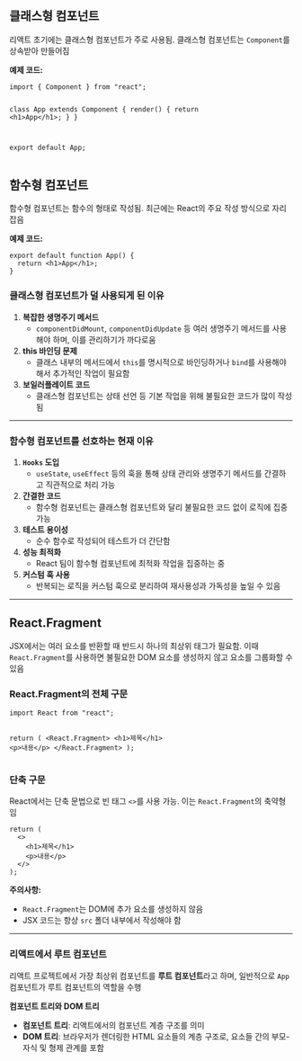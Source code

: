 <h2 id="클래스형-컴포넌트"><strong>클래스형 컴포넌트</strong></h2>
<p>리액트 초기에는 클래스형 컴포넌트가 주로 사용됨. 클래스형 컴포넌트는 <code>Component</code>를 상속받아 만들어짐</p>
<p><strong>예제 코드:</strong></p>
<pre><code class="language-jsx">import { Component } from &quot;react&quot;;

class App extends Component {
  render() {
    return &lt;h1&gt;App&lt;/h1&gt;;
  }
}

export default App;</code></pre>
<h2 id="함수형-컴포넌트"><strong>함수형 컴포넌트</strong></h2>
<p>함수형 컴포넌트는 함수의 형태로 작성됨. 최근에는 React의 주요 작성 방식으로 자리잡음</p>
<p><strong>예제 코드:</strong></p>
<pre><code class="language-jsx">export default function App() {
  return &lt;h1&gt;App&lt;/h1&gt;;
}</code></pre>
<h3 id="클래스형-컴포넌트가-덜-사용되게-된-이유"><strong>클래스형 컴포넌트가 덜 사용되게 된 이유</strong></h3>
<ol>
<li><strong>복잡한 생명주기 메서드</strong><ul>
<li><code>componentDidMount</code>, <code>componentDidUpdate</code> 등 여러 생명주기 메서드를 사용해야 하며, 이를 관리하기가 까다로움</li>
</ul>
</li>
<li><strong>this 바인딩 문제</strong><ul>
<li>클래스 내부의 메서드에서 <code>this</code>를 명시적으로 바인딩하거나 <code>bind</code>를 사용해야 해서 추가적인 작업이 필요함</li>
</ul>
</li>
<li><strong>보일러플레이트 코드</strong><ul>
<li>클래스형 컴포넌트는 상태 선언 등 기본 작업을 위해 불필요한 코드가 많이 작성됨</li>
</ul>
</li>
</ol>
<hr />
<h3 id="함수형-컴포넌트를-선호하는-현재-이유"><strong>함수형 컴포넌트를 선호하는 현재 이유</strong></h3>
<ol>
<li><strong><code>Hooks</code> 도입</strong><ul>
<li><code>useState</code>, <code>useEffect</code> 등의 훅을 통해 상태 관리와 생명주기 메서드를 간결하고 직관적으로 처리 가능</li>
</ul>
</li>
<li><strong>간결한 코드</strong><ul>
<li>함수형 컴포넌트는 클래스형 컴포넌트와 달리 불필요한 코드 없이 로직에 집중 가능</li>
</ul>
</li>
<li><strong>테스트 용이성</strong><ul>
<li>순수 함수로 작성되어 테스트가 더 간단함</li>
</ul>
</li>
<li><strong>성능 최적화</strong><ul>
<li>React 팀이 함수형 컴포넌트에 최적화 작업을 집중하는 중</li>
</ul>
</li>
<li><strong>커스텀 훅 사용</strong><ul>
<li>반복되는 로직을 커스텀 훅으로 분리하여 재사용성과 가독성을 높일 수 있음</li>
</ul>
</li>
</ol>
<hr />
<h2 id="reactfragment"><strong>React.Fragment</strong></h2>
<p>JSX에서는 여러 요소를 반환할 때 반드시 하나의 최상위 태그가 필요함. 이때 <code>React.Fragment</code>를 사용하면 불필요한 DOM 요소를 생성하지 않고 요소를 그룹화할 수 있음</p>
<h3 id="reactfragment의-전체-구문"><strong>React.Fragment의 전체 구문</strong></h3>
<pre><code class="language-jsx">import React from &quot;react&quot;;

return (
  &lt;React.Fragment&gt;
    &lt;h1&gt;제목&lt;/h1&gt;
    &lt;p&gt;내용&lt;/p&gt;
  &lt;/React.Fragment&gt;
);</code></pre>
<h3 id="단축-구문"><strong>단축 구문</strong></h3>
<p>React에서는 단축 문법으로 빈 태그 <code>&lt;&gt;</code>를 사용 가능. 이는 <code>React.Fragment</code>의 축약형임</p>
<pre><code class="language-jsx">return (
  &lt;&gt;
    &lt;h1&gt;제목&lt;/h1&gt;
    &lt;p&gt;내용&lt;/p&gt;
  &lt;/&gt;
);</code></pre>
<p><strong>주의사항:</strong></p>
<ul>
<li><code>React.Fragment</code>는 DOM에 추가 요소를 생성하지 않음</li>
<li>JSX 코드는 항상 <code>src</code> 폴더 내부에서 작성해야 함</li>
</ul>
<hr />
<h3 id="리액트에서-루트-컴포넌트"><strong>리액트에서 루트 컴포넌트</strong></h3>
<p>리액트 프로젝트에서 가장 최상위 컴포넌트를 <strong>루트 컴포넌트</strong>라고 하며, 일반적으로 <code>App</code> 컴포넌트가 루트 컴포넌트의 역할을 수행</p>
<p><strong>컴포넌트 트리와 DOM 트리</strong></p>
<ul>
<li><strong>컴포넌트 트리</strong>: 리액트에서의 컴포넌트 계층 구조를 의미</li>
<li><strong>DOM 트리</strong>: 브라우저가 렌더링한 HTML 요소들의 계층 구조로, 요소들 간의 부모-자식 및 형제 관계를 포함</li>
</ul>